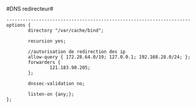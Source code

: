  
 
 #DNS redirecteur# 

 
    --------------------------------------------------------------------
    options {
            directory "/var/cache/bind";

            recursion yes;

            //autorisation de redirection des ip 
            allow-query { 172.28.64.0/19; 127.0.0.1; 192.168.28.0/24; };
            forwarders {
                    121.183.90.205;
            };

            dnssec-validation no;

            listen-on {any;};
    };